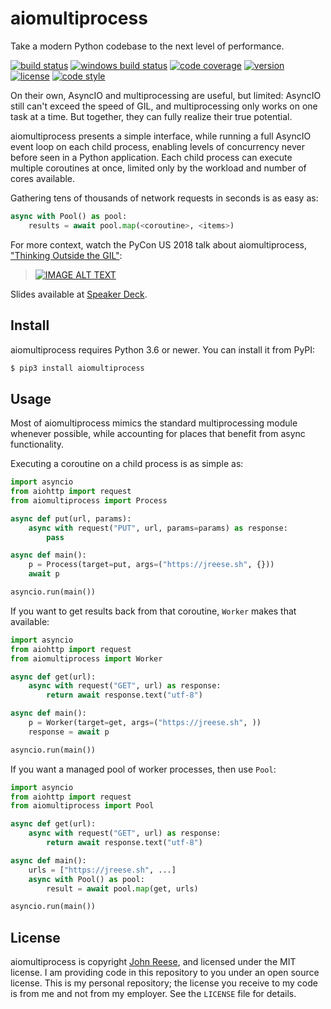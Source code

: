 aiomultiprocess
===============

Take a modern Python codebase to the next level of performance.

[![build status](https://travis-ci.org/jreese/aiomultiprocess.svg?branch=master)](https://travis-ci.org/jreese/aiomultiprocess)
[![windows build status](https://img.shields.io/appveyor/ci/jreese/aiomultiprocess.svg?branch=master&label=windows)](https://ci.appveyor.com/project/jreese/aiomultiprocess)
[![code coverage](https://img.shields.io/codecov/c/gh/jreese/aiomultiprocess)](https://codecov.io/gh/jreese/aiomultiprocess)
[![version](https://img.shields.io/pypi/v/aiomultiprocess.svg)](https://pypi.org/project/aiomultiprocess)
[![license](https://img.shields.io/pypi/l/aiomultiprocess.svg)](https://github.com/jreese/aiomultiprocess/blob/master/LICENSE)
[![code style](https://img.shields.io/badge/code%20style-black-000000.svg)](https://github.com/ambv/black)

On their own, AsyncIO and multiprocessing are useful, but limited:
AsyncIO still can't exceed the speed of GIL, and multiprocessing only works on
one task at a time.  But together, they can fully realize their true potential.

aiomultiprocess presents a simple interface, while running a full AsyncIO event
loop on each child process, enabling levels of concurrency never before seen
in a Python application.  Each child process can execute multiple coroutines
at once, limited only by the workload and number of cores available.

Gathering tens of thousands of network requests in seconds is as easy as:

```python
async with Pool() as pool:
    results = await pool.map(<coroutine>, <items>)
```

For more context, watch the PyCon US 2018 talk about aiomultiprocess,
["Thinking Outside the GIL"][pycon-2018]:

> [![IMAGE ALT TEXT](http://img.youtube.com/vi/0kXaLh8Fz3k/0.jpg)](http://www.youtube.com/watch?v=0kXaLh8Fz3k "PyCon 2018 - John Reese - Thinking Outside the GIL with AsyncIO and Multiprocessing")

Slides available at [Speaker Deck](https://speakerdeck.com/jreese/thinking-outside-the-gil-2).


Install
-------

aiomultiprocess requires Python 3.6 or newer.
You can install it from PyPI:

```bash session
$ pip3 install aiomultiprocess
```


Usage
-----

Most of aiomultiprocess mimics the standard multiprocessing module whenever
possible, while accounting for places that benefit from async functionality.

Executing a coroutine on a child process is as simple as:

```python
import asyncio
from aiohttp import request
from aiomultiprocess import Process

async def put(url, params):
    async with request("PUT", url, params=params) as response:
        pass

async def main():
    p = Process(target=put, args=("https://jreese.sh", {}))
    await p

asyncio.run(main())
```

If you want to get results back from that coroutine, `Worker` makes that available:

```python
import asyncio
from aiohttp import request
from aiomultiprocess import Worker

async def get(url):
    async with request("GET", url) as response:
        return await response.text("utf-8")

async def main():
    p = Worker(target=get, args=("https://jreese.sh", ))
    response = await p

asyncio.run(main())
```

If you want a managed pool of worker processes, then use `Pool`:

```python
import asyncio
from aiohttp import request
from aiomultiprocess import Pool

async def get(url):
    async with request("GET", url) as response:
        return await response.text("utf-8")

async def main():
    urls = ["https://jreese.sh", ...]
    async with Pool() as pool:
        result = await pool.map(get, urls)

asyncio.run(main())
```


License
-------

aiomultiprocess is copyright [John Reese](https://jreese.sh), and licensed under
the MIT license.  I am providing code in this repository to you under an open
source license.  This is my personal repository; the license you receive to
my code is from me and not from my employer. See the `LICENSE` file for details.


[pycon-2018]: https://www.youtube.com/watch?v=0kXaLh8Fz3k
